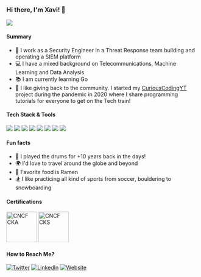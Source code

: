 ### Hi there, I'm Xavi! 👋

![](https://visitor-badge.laobi.icu/badge?page_id=thisisxgp.thisisxgp)

#### Summary
- 💼 I work as a Security Engineer in a Threat Response team building and operating a SIEM platform
- 💻 I have a mixed background on Telecommunications, Machine Learning and Data Analysis
- 📚 I am currently learning Go
- 🎥 I like giving back to the community. I started my [CuriousCodingYT](https://youtube.com/c/CuriousCoding) project during the pandemic in 2020 where I share programming tutorials for everyone to get on the Tech train!


#### Tech Stack & Tools
<img src="https://img.shields.io/badge/python-4B8BBE?style=for-the-badge&logo=python&logoColor=white"/>&nbsp;<img src="https://img.shields.io/badge/elastic-2CBCB0?style=for-the-badge&logo=elastic&logoColor=white"/>&nbsp;<img src="https://img.shields.io/badge/docker%20-%230db7ed.svg?&style=for-the-badge&logo=docker&logoColor=white"/>&nbsp;<img src="https://img.shields.io/badge/kubernetes%20-%23326ce5.svg?&style=for-the-badge&logo=kubernetes&logoColor=white"/>&nbsp;<img src="https://img.shields.io/badge/AWS%20-%23FF9900.svg?&style=for-the-badge&logo=amazon-aws&logoColor=white"/>&nbsp;<img src="https://img.shields.io/badge/Google%20Cloud%20-%234285F4.svg?&style=for-the-badge&logo=google-cloud&logoColor=white"/>&nbsp;<img src="https://img.shields.io/badge/terraform-%235835CC.svg?style=for-the-badge&logo=terraform&logoColor=white"/>&nbsp;<img src="https://img.shields.io/badge/puppet-%fca815.svg?style=for-the-badge&logo=puppet&logoColor=white"/>

#### Fun facts
- 🥁 I played the drums for +10 years back in the days!
- 🌍 I'd love to travel around the globe and beyond
- 🍜 Favorite food is Ramen
- 🏂 I like practicing all kind of sports from soccer, bouldering to snowboarding

#### Certifications
<a href="https://www.credly.com/badges/f0f9ad31-dea5-4d2a-a9bc-47422059642f/public_url" target="_blank"><img src="https://encrypted-tbn0.gstatic.com/images?q=tbn:ANd9GcSo5UHnqYlzTotFcPxBzZ8AGSPIf0IngMef2_kUGTuJXJJd30etlkkIAkcTyJY0o_octnY&usqp=CAU" class="cert" alt='CNCF CKA' width="80px"></a>
<a href="https://www.credly.com/badges/5699939a-c6c3-41fb-bbd6-bb4c08e71d39/public_url" target="_blank"><img src="https://encrypted-tbn0.gstatic.com/images?q=tbn:ANd9GcRZTIrfcfUA0_XHft8P2nERfVdK72b8odMokUi6w0CCfU8G0P-lSm_itC_Y_KB7u3wwN34&usqp=CAU" class="cert" alt='CNCF CKS' width="80px"></a>



#### How to Reach Me?

[![Twitter](https://img.shields.io/badge/-TWITTER-0077B5?style=for-the-badge&logo=twitter&logoColor=white)](https://twitter.com/xavigpich)
[![LinkedIn](https://img.shields.io/badge/-LINKEDIN-0077B5?style=for-the-badge&logo=linkedin&logoColor=white)](https://www.linkedin.com/in/xgpich/)
[![Website](https://img.shields.io/badge/-YOUTUBE-0077B5?style=for-the-badge&logo=youtube&logoColor=white)](https://google.com/c/CuriousCoding)

